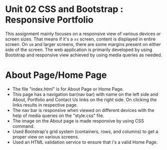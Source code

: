 # Unit 02 CSS and Bootstrap : Responsive Portfolio

This assignment mainly focuses on a responsive view of various devices or screen sizes. That means if it's a `xs` screen, content is displayed in entire screen. On `sm` and larger screens, there are some margins present on either side of the screen. The web application is primarily developed by using Bootstrap and responsive view achieved by using media queries as needed.

# About Page/Home Page

* The file "index.html" is for About Page or Home Page.
* This page has a navigation bar(nav bar) with name on the left side and About, Portfolio and Contact Us links on the right side. On clicking the links results in respective page.
* The nav bar is responsive when viewed on different devices with the help of media queries on the "style.css" file.
* The image on the About page is made responsive by using CSS command.
* Used Bootstrap's grid system (containers, rows, and columns) to get a proper view on various screens.
* Used an HTML validation service to ensure that i's a valid Home Page.
